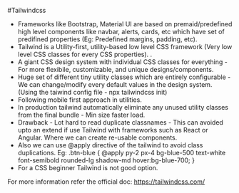 #Tailwindcss

* Frameworks like Bootstrap, Material UI are based on premaid/predefined high level components like navbar, alerts, cards, etc which have set of predifined properties (Eg: Predefined margins, padding, etc).
* Tailwind is a Utility-first, utility-based low level CSS framework (Very low level CSS classes for every CSS properties). .
* A giant CSS design system with individual CSS classes for everything - For more flexibile, customizable, and unique designs/components.
* Huge set of different tiny utility classes which are entirely configurable - We can change/modify every default values in the design system. (Using the taiwind config file - npx tailwindcss init)
* Following mobile first approach in utilities.
* In production tailwind automatically eliminate any unused utility classes from the final bundle - Min size faster load.
* Drawback - Lot hard to read duplicate classnames - This can avoided upto an extend if use Tailwind with frameworks such as React or Angular. Where we can create re-usable components.
* Also we can use @apply directive of the tailwind to avoid class duplications.
Eg: 
.btn-blue {
	@apply py-2 px-4 bg-blue-500 text-white font-semibold rounded-lg shadow-md hover:bg-blue-700;
}
* For a CSS beginner Tailwind is not good option.


For more information refer the official doc:
https://tailwindcss.com/
